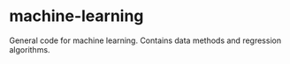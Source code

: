 # machine-learning
General code for machine learning. Contains data methods and regression algorithms.
